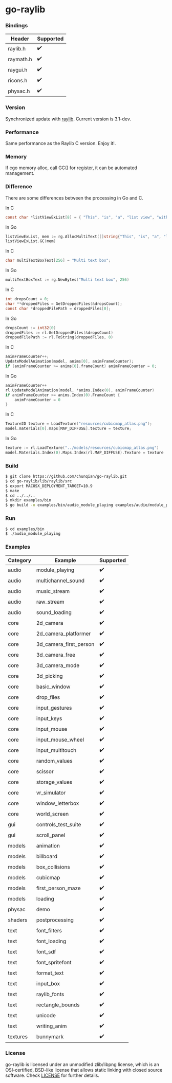 # go-raylib


### Bindings
Header     | Supported          |
---------  | ------------------ |
raylib.h   | :heavy_check_mark: |
raymath.h  | :heavy_check_mark: |
raygui.h   | :heavy_check_mark: |
ricons.h   | :heavy_check_mark: |
physac.h   | :heavy_check_mark: |


### Version
Synchronized update with [raylib](https://github.com/raysan5/raylib). Current version is 3.1-dev.


### Performance
Same performance as the Raylib C version. Enjoy it!.


### Memory
If cgo memory alloc, call GC() for register, it can be automated management.


### Difference
There are some differences between the processing in Go and C.

In C
```c
const char *listViewExList[8] = { "This", "is", "a", "list view", "with", "disable", "elements", "amazing!" };
```
In Go
```go
listViewExList, mem := rg.AllocMultiText([]string{"This", "is", "a", "list view", "with", "disable", "elements", "amazing!"})
listViewExList.GC(mem)
```

In C
```c
char multiTextBoxText[256] = "Multi text box";
```
In Go
```go
multiTextBoxText := rg.NewBytes("Multi text box", 256)
```

In C
```c
int dropsCount = 0;
char **droppedFiles = GetDroppedFiles(&dropsCount);
const char *droppedFilePath = droppedFiles[0];
```
In Go
```go
dropsCount := int32(0)
droppedFiles := rl.GetDroppedFiles(&dropsCount)
droppedFilePath := rl.ToString(droppedFiles, 0)
```

In C
```c
animFrameCounter++;
UpdateModelAnimation(model, anims[0], animFrameCounter);
if (animFrameCounter >= anims[0].frameCount) animFrameCounter = 0;
```
In Go
```go
animFrameCounter++
rl.UpdateModelAnimation(model, *anims.Index(0), animFrameCounter)
if animFrameCounter >= anims.Index(0).FrameCount {
    animFrameCounter = 0
}
```

In C
```c
Texture2D texture = LoadTexture("resources/cubicmap_atlas.png");
model.materials[0].maps[MAP_DIFFUSE].texture = texture;
```
In Go
```go
texture := rl.LoadTexture("../models/resources/cubicmap_atlas.png")
model.Materials.Index(0).Maps.Index(rl.MAP_DIFFUSE).Texture = texture
```


### Build
```bash
$ git clone https://github.com/chunqian/go-raylib.git
$ cd go-raylib/lib/raylib/src
$ export MACOSX_DEPLOYMENT_TARGET=10.9
$ make
$ cd ../../..
$ mkdir examples/bin
$ go build -o examples/bin/audio_module_playing examples/audio/module_playing/module_playing.go
```


### Run
```bash
$ cd examples/bin
$ ./audio_module_playing
```


### Examples
Category   | Example                | Supported          |
---------  | ---------------------- | ------------------ |
audio      | module_playing         | :heavy_check_mark: |
audio      | multichannel_sound     | :heavy_check_mark: |
audio      | music_stream           | :heavy_check_mark: |
audio      | raw_stream             | :heavy_check_mark: |
audio      | sound_loading          | :heavy_check_mark: |
core       | 2d_camera              | :heavy_check_mark: |
core       | 2d_camera_platformer   | :heavy_check_mark: |
core       | 3d_camera_first_person | :heavy_check_mark: |
core       | 3d_camera_free         | :heavy_check_mark: |
core       | 3d_camera_mode         | :heavy_check_mark: |
core       | 3d_picking             | :heavy_check_mark: |
core       | basic_window           | :heavy_check_mark: |
core       | drop_files             | :heavy_check_mark: |
core       | input_gestures         | :heavy_check_mark: |
core       | input_keys             | :heavy_check_mark: |
core       | input_mouse            | :heavy_check_mark: |
core       | input_mouse_wheel      | :heavy_check_mark: |
core       | input_multitouch       | :heavy_check_mark: |
core       | random_values          | :heavy_check_mark: |
core       | scissor                | :heavy_check_mark: |
core       | storage_values         | :heavy_check_mark: |
core       | vr_simulator           | :heavy_check_mark: |
core       | window_letterbox       | :heavy_check_mark: |
core       | world_screen           | :heavy_check_mark: |
gui        | controls_test_suite    | :heavy_check_mark: |
gui        | scroll_panel           | :heavy_check_mark: |
models     | animation              | :heavy_check_mark: |
models     | billboard              | :heavy_check_mark: |
models     | box_collisions         | :heavy_check_mark: |
models     | cubicmap               | :heavy_check_mark: |
models     | first_person_maze      | :heavy_check_mark: |
models     | loading                | :heavy_check_mark: |
physac     | demo                   | :heavy_check_mark: |
shaders    | postprocessing         | :heavy_check_mark: |
text       | font_filters           | :heavy_check_mark: |
text       | font_loading           | :heavy_check_mark: |
text       | font_sdf               | :heavy_check_mark: |
text       | font_spritefont        | :heavy_check_mark: |
text       | format_text            | :heavy_check_mark: |
text       | input_box              | :heavy_check_mark: |
text       | raylib_fonts           | :heavy_check_mark: |
text       | rectangle_bounds       | :heavy_check_mark: |
text       | unicode                | :heavy_check_mark: |
text       | writing_anim           | :heavy_check_mark: |
textures   | bunnymark              | :heavy_check_mark: |


### License
go-raylib is licensed under an unmodified zlib/libpng license, which is an OSI-certified, BSD-like license that allows static linking with closed source software. Check [LICENSE](LICENSE) for further details.
